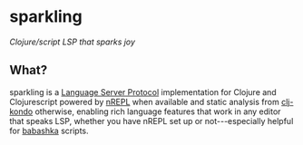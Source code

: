sparkling
=========

*Clojure/script LSP that sparks joy*

## What?

sparkling is a [Language Server Protocol][1] implementation for Clojure and
Clojurescript powered by [nREPL][2] when available and static analysis from
[clj-kondo][3] otherwise, enabling rich language features that work in any
editor that speaks LSP, whether you have nREPL set up or not---especially
helpful for [babashka][4] scripts.

[1]: https://microsoft.github.io/language-server-protocol/
[2]: https://nrepl.org
[3]: https://github.com/borkdude/clj-kondo
[4]: https://github.com/borkdude/babashka
